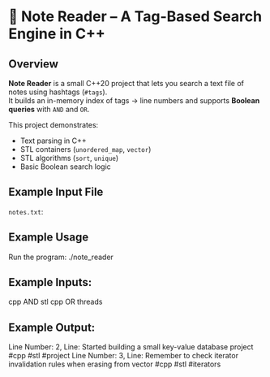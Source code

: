 # 📄 Note Reader – A Tag-Based Search Engine in C++

## Overview
**Note Reader** is a small C++20 project that lets you search a text file of notes using hashtags (`#tags`).  
It builds an in-memory index of tags → line numbers and supports **Boolean queries** with `AND` and `OR`.

This project demonstrates:
- Text parsing in C++  
- STL containers (`unordered_map`, `vector`)  
- STL algorithms (`sort`, `unique`)  
- Basic Boolean search logic  


## Example Input File

`notes.txt`:

## Example Usage

Run the program:
./note_reader

## Example Inputs:
cpp AND stl
cpp OR threads

## Example Output: 
Line Number: 2, Line: Started building a small key-value database project #cpp #stl #project
Line Number: 3, Line: Remember to check iterator invalidation rules when erasing from vector #cpp #stl #iterators
